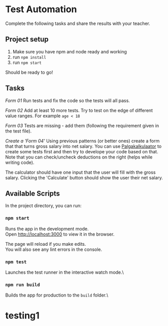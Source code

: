 # Test Automation

Complete the following tasks and share the results with your teacher.

## Project setup

1. Make sure you have npm and node ready and working
2. run `npm install`
3. run `npm start`

Should be ready to go!

## Tasks

*Form 01*
Run tests and fix the code so the tests will all pass.

*Form 02*
Add at least 10 more tests. Try to test on the edge of different value ranges. For example `age < 18`

*Form 03*
Tests are missing - add them (following the requirement given in the test file).

*Create a 'Form 04'*
Using previous patterns (or better ones) create a form that that turns gross salary into net salary. You can use [Palgakalkulaator](https://www.kalkulaator.ee/et/palgakalkulaator) to create some tests first and then try to develope your code based on that. Note that you can check/uncheck deductions on the right (helps while writing code).

The calculator should have one input that the user will fill with the gross salary. Clicking the 'Calculate' button should show the user their net salary.

## Available Scripts

In the project directory, you can run:

### `npm start`

Runs the app in the development mode.\
Open [http://localhost:3000](http://localhost:3000) to view it in the browser.

The page will reload if you make edits.\
You will also see any lint errors in the console.

### `npm test`

Launches the test runner in the interactive watch mode.\

### `npm run build`

Builds the app for production to the `build` folder.\
# testing1
